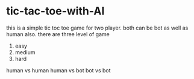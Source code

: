 # tic-tac-toe-with-AI
this is a simple tic toc toe game for two player. both can be bot as well as human also.
there are three level of game 
1. easy
2. medium
3. hard


human vs human
human vs bot 
bot vs bot
